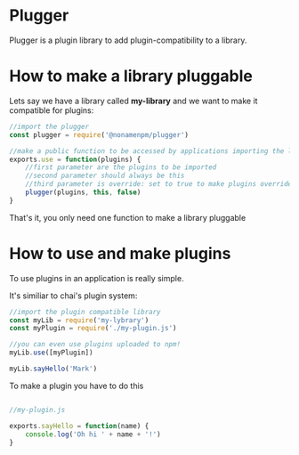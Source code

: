 # Plugger
Plugger is a plugin library to add plugin-compatibility to a library.

# How to make a library pluggable

Lets say we have a library called **my-library** and we want to make it compatible for plugins:

```js
//import the plugger
const plugger = require('@nonamenpm/plugger')

//make a public function to be accessed by applications importing the library
exports.use = function(plugins) {
    //first parameter are the plugins to be imported
    //second parameter should always be this
    //third parameter is override: set to true to make plugins override existing variables
    plugger(plugins, this, false)
}
```

That's it, you only need one function to make a library pluggable

# How to use and make plugins

To use plugins in an application is really simple.

It's similiar to chai's plugin system:

```js
//import the plugin compatible library
const myLib = require('my-lybrary')
const myPlugin = require('./my-plugin.js')

//you can even use plugins uploaded to npm!
myLib.use([myPlugin])

myLib.sayHello('Mark')
```

To make a plugin you have to do this

```js

//my-plugin.js

exports.sayHello = function(name) {
    console.log('Oh hi ' + name + '!')
}
```